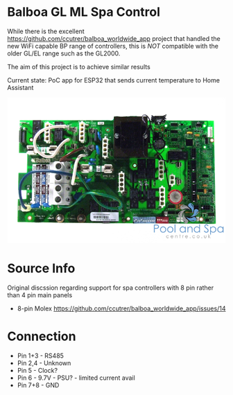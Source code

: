 # Balboa GL ML Spa Control

While there is the excellent https://github.com/ccutrer/balboa_worldwide_app project that handled the new WiFi capable BP range of controllers, this is *NOT* compatible with the older GL/EL range such as the GL2000.

The aim of this project is to achieve similar results

Current state: PoC app for ESP32 that sends current temperature to Home Assistant

![gl2000](GL2000_pcb_2.jpg)

# Source Info
Original discssion regarding support for spa controllers with 8 pin rather than 4 pin main panels
* 8-pin Molex https://github.com/ccutrer/balboa_worldwide_app/issues/14


# Connection
* Pin 1+3 - RS485
* Pin 2,4 - Unknown
* Pin 5 - Clock?
* Pin 6   - 9.7V - PSU? - limited current avail
* Pin 7+8 - GND
